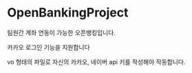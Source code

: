 # OpenBankingProject

팀원간 계좌 연동이 가능한 오픈뱅킹입니다.

카카오 로그인 기능을 지원합니다

vo 형태의 파일로 자신의 카카오, 네이버 api 키를 작성해야 작동합니다.
